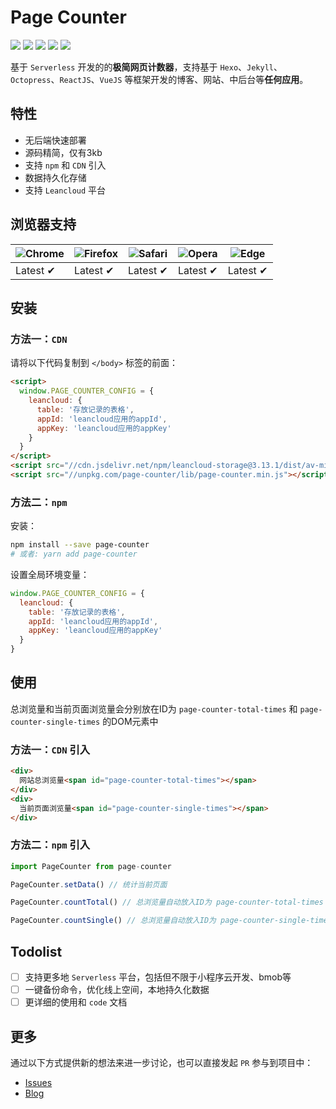 # Page Counter

[![](https://img.shields.io/badge/based-serverless-ff69b4.svg?style=popout-square)](https://github.com/dongyuanxin/page-counter)
[![](https://img.shields.io/badge/build-success-success.svg?style=popout-square)](https://github.com/dongyuanxin/page-counter)
[![](https://img.shields.io/badge/code_size-3kb-success.svg?style=popout-square)](https://github.com/dongyuanxin/page-counter)
[![](https://img.shields.io/badge/release-v1.1.1-blue.svg?style=popout-square)](https://github.com/dongyuanxin/page-counter/issues)
[![](https://img.shields.io/badge/license-MIT-blue.svg?style=popout-square)](https://github.com/dongyuanxin/page-counter)


基于 `Serverless` 开发的的**极简网页计数器**，支持基于 `Hexo`、`Jekyll`、`Octopress`、`ReactJS`、`VueJS` 等框架开发的博客、网站、中后台等**任何应用**。

## 特性

- 无后端快速部署
- 源码精简，仅有3kb
- 支持 `npm` 和 `CDN` 引入
- 数据持久化存储
- 支持 `Leancloud` 平台

## 浏览器支持

| ![Chrome](https://raw.github.com/alrra/browser-logos/master/src/chrome/chrome_48x48.png) | ![Firefox](https://raw.github.com/alrra/browser-logos/master/src/firefox/firefox_48x48.png) | ![Safari](https://raw.github.com/alrra/browser-logos/master/src/safari/safari_48x48.png) | ![Opera](https://raw.github.com/alrra/browser-logos/master/src/opera/opera_48x48.png) | ![Edge](https://raw.github.com/alrra/browser-logos/master/src/edge/edge_48x48.png) |
| --- | --- | --- | --- | --- |
| Latest ✔ | Latest ✔ | Latest ✔ | Latest ✔ | Latest ✔  |

## 安装

### 方法一：`CDN`

请将以下代码复制到 `</body>` 标签的前面：

```html
<script>
  window.PAGE_COUNTER_CONFIG = {
    leancloud: {
      table: '存放记录的表格',
      appId: 'leancloud应用的appId',
      appKey: 'leancloud应用的appKey'
    }
  }
</script>
<script src="//cdn.jsdelivr.net/npm/leancloud-storage@3.13.1/dist/av-min.js"></script>
<script src="//unpkg.com/page-counter/lib/page-counter.min.js"></script>
```

### 方法二：`npm`

安装：

```sh
npm install --save page-counter
# 或者: yarn add page-counter
```

设置全局环境变量：

```javascript
window.PAGE_COUNTER_CONFIG = {
  leancloud: {
    table: '存放记录的表格',
    appId: 'leancloud应用的appId',
    appKey: 'leancloud应用的appKey'
  }
}
```

## 使用

总浏览量和当前页面浏览量会分别放在ID为 `page-counter-total-times` 和 `page-counter-single-times` 的DOM元素中

### 方法一：`CDN` 引入

```html
<div>
  网站总浏览量<span id="page-counter-total-times"></span>
</div>
<div>
  当前页面浏览量<span id="page-counter-single-times"></span>
</div>
```

### 方法二：`npm` 引入

```javascript
import PageCounter from page-counter

PageCounter.setData() // 统计当前页面

PageCounter.countTotal() // 总浏览量自动放入ID为 page-counter-total-times 的DOM元素中

PageCounter.countSingle() // 总浏览量自动放入ID为 page-counter-single-times 的DOM元素中
```

## Todolist

- [ ] 支持更多地 `Serverless` 平台，包括但不限于小程序云开发、bmob等
- [ ] 一键备份命令，优化线上空间，本地持久化数据
- [ ] 更详细的使用和 `code` 文档

## 更多

通过以下方式提供新的想法来进一步讨论，也可以直接发起 `PR` 参与到项目中：

- [Issues](https://github.com/dongyuanxin/page-counter/issues)
- [Blog](https://godbmw.com/)